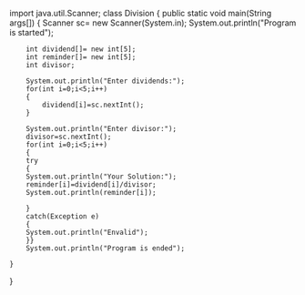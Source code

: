 import java.util.Scanner;
class Division
{
	public static void main(String args[])
	{
		Scanner sc= new Scanner(System.in);
		System.out.println("Program is started");

		int dividend[]= new int[5];
		int reminder[]= new int[5];
		int divisor;

		System.out.println("Enter dividends:");
		for(int i=0;i<5;i++)
		{
			dividend[i]=sc.nextInt();
		}

		System.out.println("Enter divisor:");
		divisor=sc.nextInt();
		for(int i=0;i<5;i++)
		{
		try
		{
		System.out.println("Your Solution:");
		reminder[i]=dividend[i]/divisor;
		System.out.println(reminder[i]);

		}
		catch(Exception e)
		{
		System.out.println("Envalid");
		}}
		System.out.println("Program is ended");
		
	}
}
